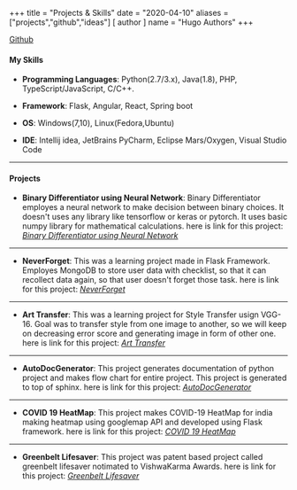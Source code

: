+++
title = "Projects & Skills"
date = "2020-04-10"
aliases = ["projects","github","ideas"]
[ author ]
  name = "Hugo Authors"
+++

[Github](https://github.com/negisuyash)

#### My Skills

* **Programming Languages**: Python(2.7/3.x), Java(1.8), PHP, TypeScript/JavaScript, C/C++.

* **Framework**: Flask, Angular, React, Spring boot

* **OS**: Windows(7,10), Linux(Fedora,Ubuntu)

* **IDE**: Intellij idea, JetBrains PyCharm, Eclipse Mars/Oxygen, Visual Studio Code

---

#### Projects

* **Binary Differentiator using Neural Network**:
        Binary Differentiator employes a neural network to make decision between binary choices. It doesn't uses any library like tensorflow or keras or pytorch. 
        It uses basic numpy library for mathematical calculations.
        here is link for this project: [*Binary Differentiator using Neural Network*](https://github.com/negisuyash/Neural_Network)

---

* **NeverForget**:
        This was a learning project made in Flask Framework.
        Employes MongoDB to store user data with checklist, so that it can recollect data again,
        so that user doesn't forget those task. 
        here is link for this project: [*NeverForget*](https://github.com/negisuyash/NeverForget)

---

* **Art Transfer**:
        This was a learning project for Style Transfer usign VGG-16.
        Goal was to transfer style from one image to another, so we will keep on decreasing error score 
        and generating image in form of other one. 
        here is link for this project: [*Art Transfer*](https://github.com/negisuyash/art_transfer)

---

* **AutoDocGenerator**:
        This project generates documentation of python project and makes flow chart for entire project.
        This project is generated to top of sphinx.
        here is link for this project: [*AutoDocGenerator*](https://github.com/negisuyash/AutoDocGenerator)

---

* **COVID 19 HeatMap**:
        This project makes COVID-19 HeatMap for india making heatmap using googlemap API and developed
        using Flask framework. 
        here is link for this project: [*COVID 19 HeatMap*](https://github.com/negisuyash/COVID-19-Heatmap)

---

* **Greenbelt Lifesaver**:
        This project was patent based project called greenbelt lifesaver notimated to VishwaKarma Awards. 
        here is link for this project: [*Greenbelt Lifesaver*](https://github.com/negisuyash/GREEN_BELT_LIFESAVER)



